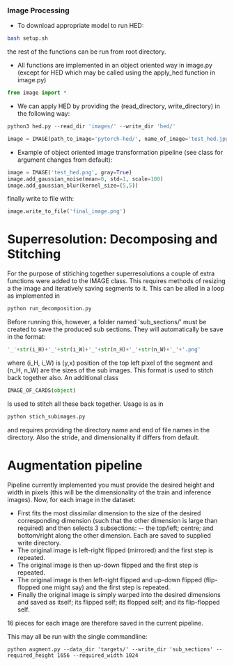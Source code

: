 ### Image Processing


- To download appropriate model to run HED:
```bash
bash setup.sh
```
the rest of the functions can be run from root directory.

- All functions are implemented in an object oriented way in image.py (except for HED which may be called using the apply_hed function in image.py)
```python
from image import *
```

- We can apply HED by providing the (read_directory, write_directory) in the following way:
```python
python3 hed.py --read_dir 'images/' --write_dir 'hed/'
```
```python
image = IMAGE(path_to_image='pytorch-hed/', name_of_image='test_hed.jpg', gray=False)

```
- Example of object oriented image transformation pipeline (see class for argument changes from default):
```python
image = IMAGE('test_hed.png', gray=True)
image.add_gaussian_noise(mean=0, std=1, scale=100)
image.add_gaussian_blur(kernel_size=(5,5))
```

finally write to file with:
```python
image.write_to_file('final_image.png')
```
# Superresolution: Decomposing and Stitching

For the purpose of stitiching together superresolutions a couple of extra functions were added to the IMAGE class. This requires methods of resizing a the image and iteratively saving segments to it. This can be alled in a loop as implemented in 
```dockerfile
python run_decomposition.py
```
Before running this, however, a folder named 'sub_sections/' must be created to save the produced sub sections. They will automatically be save in the format:
```python
'_'+str(i_H)+'_'+str(i_W)+'_'+str(n_H)+'_'+str(n_W)+'_'+'.png'
```
where (i_H, i_W) is (y,x) position of the top left pixel of the segment and (n_H, n_W) are the sizes of the sub images. This format is used to stitch back together also.
An additional class 
```python
IMAGE_OF_CARDS(object)
```
Is used to stitch all these back together. Usage is as in 
```python
python stich_subimages.py
```
and requires providing the directory name and end of file names in the directory. Also the stride, and dimensionality if differs from default.

# Augmentation pipeline

Pipeline currently implemented you must provide the desired height and width in pixels (this will be the dimensionality of the train and inference images). Now, for each image in the dataset:
- First fits the most dissimilar dimension to the size of the desired corresponding dimension (such that the other dimension is large than required) and then selects 3 subsections:
-- the top/left; centre; and bottom/right along the other dimension. Each are saved to supplied write directory.
- The original image is left-right flipped (mirrored) and the first step is repeated.
- The original image is then up-down flipped and the first step is repeated.
- The original image is then left-right flipped and up-down flipped (flip-flopped one might say) and the first step is repeated.
- Finally the original image is simply warped into the desired dimensions and saved as itself; its flipped self; its flopped self; and its flip-flopped self.

16 pieces for each image are therefore saved in the current pipeline.

This may all be run with the single commandline:
```commandline
python augment.py --data_dir 'targets/' --write_dir 'sub_sections' --required_height 1656 --required_width 1024
```
